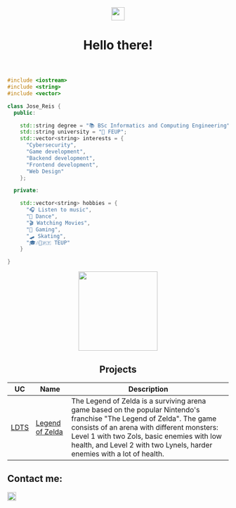 <header align="center">
  <img href="center" src="https://raw.githubusercontent.com/MartinHeinz/MartinHeinz/master/wave.gif" width="30px">
  <h1>Hello there!</h1>
</header>

```cpp 
#include <iostream>
#include <string>
#include <vector>

class Jose_Reis {
  public:

    std::string degree = "📚 BSc Informatics and Computing Engineering";
    std::string university = "🏫 FEUP";
    std::vector<string> interests = {
      "Cybersecurity",
      "Game development",
      "Backend development",
      "Frontend development",
      "Web Design"
    };

  private:  

    std::vector<string> hobbies = {
      "🎧 Listen to music",
      "🕺 Dance",
      "🎬 Watching Movies",
      "👾 Gaming",
      "🛹 Skating",
      "🎓🎶🎸🇵🇹 TEUP"
    }

}
```

<div align = "center">
    <img height = 180em src="https://github-readme-stats.vercel.app/api?username=zepilim&hide=contribs&show_icons=true&theme=dark&icon_color=8c2c19&ring_color=8c2c19&hide_border=true&rank_icon=github">
</div>

<h2 style="text-align:center;">Projects</h2>

<p align = "center">

| **UC** | **Name** | **Description** |
|---|---|----|
| [LDTS](https://sigarra.up.pt/feup/pt/ucurr_geral.ficha_uc_view?pv_ocorrencia_id=541879) | [Legend of Zelda](https://github.com/FEUP-LDTS-2024/project-t07g09) | The Legend of Zelda is a surviving arena game based on the popular Nintendo's franchise "The Legend of Zelda". The game consists of an arena with different monsters: Level 1 with two Zols, basic enemies with low health, and Level 2 with two Lynels, harder enemies with a lot of health.|

</p>

<h2> Contact me: </h2>
<a href="https://www.linkedin.com/in/jos%C3%A9-reis-9b83aa2b3/">
  <img width=20 title="Linkedin" src="https://upload.wikimedia.org/wikipedia/commons/c/ca/LinkedIn_logo_initials.png"/>
</a>
